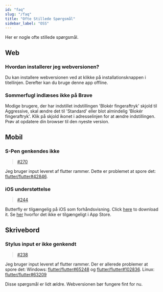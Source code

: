 ```yaml
---
id: "faq"
slug: "/faq"
title: "Ofte Stillede Spørgsmål"
sidebar_label: "OSS"
---
```


Her er nogle ofte stillede spørgsmål.

## Web

### Hvordan installerer jeg webversionen?

Du kan installere webversionen ved at klikke på installationsknappen i titellinjen. Derefter kan du bruge denne app offline.

### Sommerfugl indlæses ikke på Brave

Modige brugere, der har indstillet indstillingen 'Blokér fingeraftryk' skjold til Aggressive, skal ændre det til 'Standard' eller blot almindelig 'Blokér fingeraftryk'. Klik på skjold ikonet i adresselinjen for at ændre indstillingen. Prøv at opdatere din browser til den nyeste version.

## Mobil

### S-Pen genkendes ikke

> [#270](https://github.com/LinwoodDev/Butterfly/issues/270)

Jeg bruger input leveret af flutter rammer. Dette er problemet at spore det: [flutter/flutter#42846](https://github.com/flutter/flutter/issues/42846).

### iOS understøttelse

> [#244](https://github.com/LinwoodDev/Butterfly/issues/244)

Butterfly er tilgængelig på iOS som forhåndsvisning. Click [here](https://butterfly.linwood.dev/downloads/ios) to download it. Se [her](https://github.com/LinwoodDev/Butterfly/issues/244#issuecomment-1935460878) hvorfor det ikke er tilgængeligt i App Store.

## Skrivebord

### Stylus input er ikke genkendt

> [#238](https://github.com/LinwoodDev/Butterfly/issues/238)

Jeg bruger input leveret af flutter rammer. Der er allerede problemer at spore det: Windows: [flutter/flutter#65248](https://github.com/flutter/flutter/issues/65248) og [flutter/flutter#102836](https://github.com/flutter/flutter/issues/102836). Linux: [flutter/flutter#63209](https://github.com/flutter/flutter/issues/63209)

Disse spørgsmål er lidt ældre. Webversionen bør fungere fint for nu.
